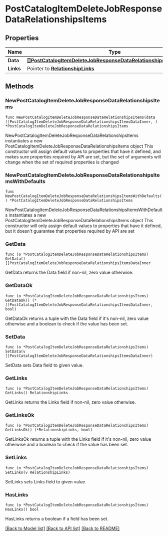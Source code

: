 # PostCatalogItemDeleteJobResponseDataRelationshipsItems

## Properties

Name | Type | Description | Notes
------------ | ------------- | ------------- | -------------
**Data** | [**[]PostCatalogItemDeleteJobResponseDataRelationshipsItemsDataInner**](PostCatalogItemDeleteJobResponseDataRelationshipsItemsDataInner.md) |  | 
**Links** | Pointer to [**RelationshipLinks**](RelationshipLinks.md) |  | [optional] 

## Methods

### NewPostCatalogItemDeleteJobResponseDataRelationshipsItems

`func NewPostCatalogItemDeleteJobResponseDataRelationshipsItems(data []PostCatalogItemDeleteJobResponseDataRelationshipsItemsDataInner, ) *PostCatalogItemDeleteJobResponseDataRelationshipsItems`

NewPostCatalogItemDeleteJobResponseDataRelationshipsItems instantiates a new PostCatalogItemDeleteJobResponseDataRelationshipsItems object
This constructor will assign default values to properties that have it defined,
and makes sure properties required by API are set, but the set of arguments
will change when the set of required properties is changed

### NewPostCatalogItemDeleteJobResponseDataRelationshipsItemsWithDefaults

`func NewPostCatalogItemDeleteJobResponseDataRelationshipsItemsWithDefaults() *PostCatalogItemDeleteJobResponseDataRelationshipsItems`

NewPostCatalogItemDeleteJobResponseDataRelationshipsItemsWithDefaults instantiates a new PostCatalogItemDeleteJobResponseDataRelationshipsItems object
This constructor will only assign default values to properties that have it defined,
but it doesn't guarantee that properties required by API are set

### GetData

`func (o *PostCatalogItemDeleteJobResponseDataRelationshipsItems) GetData() []PostCatalogItemDeleteJobResponseDataRelationshipsItemsDataInner`

GetData returns the Data field if non-nil, zero value otherwise.

### GetDataOk

`func (o *PostCatalogItemDeleteJobResponseDataRelationshipsItems) GetDataOk() (*[]PostCatalogItemDeleteJobResponseDataRelationshipsItemsDataInner, bool)`

GetDataOk returns a tuple with the Data field if it's non-nil, zero value otherwise
and a boolean to check if the value has been set.

### SetData

`func (o *PostCatalogItemDeleteJobResponseDataRelationshipsItems) SetData(v []PostCatalogItemDeleteJobResponseDataRelationshipsItemsDataInner)`

SetData sets Data field to given value.


### GetLinks

`func (o *PostCatalogItemDeleteJobResponseDataRelationshipsItems) GetLinks() RelationshipLinks`

GetLinks returns the Links field if non-nil, zero value otherwise.

### GetLinksOk

`func (o *PostCatalogItemDeleteJobResponseDataRelationshipsItems) GetLinksOk() (*RelationshipLinks, bool)`

GetLinksOk returns a tuple with the Links field if it's non-nil, zero value otherwise
and a boolean to check if the value has been set.

### SetLinks

`func (o *PostCatalogItemDeleteJobResponseDataRelationshipsItems) SetLinks(v RelationshipLinks)`

SetLinks sets Links field to given value.

### HasLinks

`func (o *PostCatalogItemDeleteJobResponseDataRelationshipsItems) HasLinks() bool`

HasLinks returns a boolean if a field has been set.


[[Back to Model list]](../README.md#documentation-for-models) [[Back to API list]](../README.md#documentation-for-api-endpoints) [[Back to README]](../README.md)


